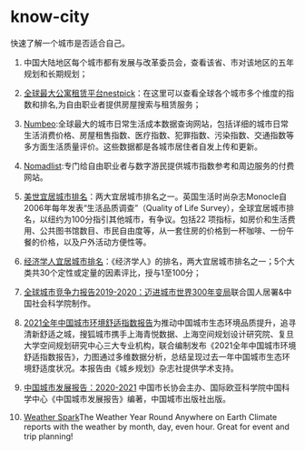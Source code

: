 # know-city
快速了解一个城市是否适合自己。

1. 中国大陆地区每个城市都有发展与改革委员会，查看该省、市对该地区的五年规划和长期规划；

2. [全球最大公寓租赁平台nestpick](https://www.nestpick.com/)：在这里可以查看全球各个城市多个维度的指数和排名,为自由职业者提供房屋搜索与租赁服务；

3. [Numbeo](https://www.numbeo.com/cost-of-living/):全球最大的城市日常生活成本数据查询网站，包括详细的城市日常生活消费价格、房屋租售指数、医疗指数、犯罪指数、污染指数、交通指数等多方面生活质量评价。这些数据都是各城市居住者自发上传和更新。

4. [Nomadlist](https://nomadlist.com/):专门给自由职业者与数字游民提供城市指数参考和周边服务的付费网站。

5. [美世宜居城市排名](https://mobilityexchange.mercer.com/insights/quality-of-living-rankings)：两大宜居城市排名之一。英国生活时尚杂志Monocle自2006年每年发表“生活品质调查”（Quality of Life Survey），全球宜居城市排名，以纽约为100分指引其他城市，有争议。包括22 项指标，如房价和生活费用、公共图书馆数目、市民自由度等，从一套住房的价格到一杯咖啡、一份午餐的价格，以及户外活动方便性等。

6. [经济学人宜居城市排名](https://www.eiu.com/n/campaigns/global-liveability-index-2021/)：《经济学人》的排名，两大宜居城市排名之一；5个大类共30个定性或定量的因素评比，授与1至100分；

7. [全球城市竞争力报告2019-2020：迈进城市世界300年变局](https://unhabitat.org/sites/default/files/2020/10/quanqiujingzhengli2019-zhongwenban12.1.pdf)联合国人居署&中国社会科学院制作。

8. [2021全年中国城市环境舒适指数报告](https://www.163.com/dy/article/H3TRUQN705149666.html)为推动中国城市生态环境品质提升，追寻清新舒适之城，搜狐城市携手上海青悦数据、上海空间规划设计研究院、复旦大学空间规划研究中心三大专业机构，联合编制发布《2021全年中国城市环境舒适指数报告》，力图通过多维数据分析，总结呈现过去一年中国城市生态环境舒适度状况。本报告由《城乡规划》杂志社提供学术支持。

9. [中国城市发展报告：2020-2021](http://bj.ieaschina.org/photos/277BDBB0_5824D952.pdf) 中国市长协会主办、国际欧亚科学院中国科学中心《中国城市发展报告》编著，中国城市出版社出版。

10. [Weather Spark](weatherspark.com)The Weather Year Round Anywhere on Earth
Climate reports with the weather by month, day, even hour. Great for event and trip planning!